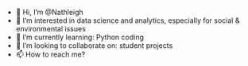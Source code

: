 - 👋 Hi, I’m @Nathleigh
- 👀 I’m interested in data science and analytics, especially for social & environmental issues
- 🌱 I’m currently learning: Python coding 
- 💞️ I’m looking to collaborate on: student projects
- 📫 How to reach me?

<!---
Nathleigh/Nathleigh is a ✨ special ✨ repository because its `README.md` (this file) appears on your GitHub profile.
You can click the Preview link to take a look at your changes.
--->
